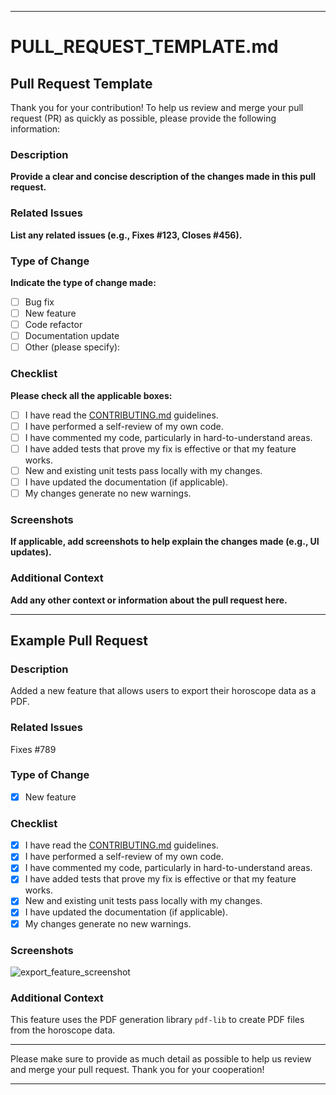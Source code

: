 
---

# PULL_REQUEST_TEMPLATE.md

## Pull Request Template

Thank you for your contribution! To help us review and merge your pull request (PR) as quickly as possible, please provide the following information:

### Description

**Provide a clear and concise description of the changes made in this pull request.**

### Related Issues

**List any related issues (e.g., Fixes #123, Closes #456).**

### Type of Change

**Indicate the type of change made:**

- [ ] Bug fix
- [ ] New feature
- [ ] Code refactor
- [ ] Documentation update
- [ ] Other (please specify):

### Checklist

**Please check all the applicable boxes:**

- [ ] I have read the [CONTRIBUTING.md](link_to_contributing.md) guidelines.
- [ ] I have performed a self-review of my own code.
- [ ] I have commented my code, particularly in hard-to-understand areas.
- [ ] I have added tests that prove my fix is effective or that my feature works.
- [ ] New and existing unit tests pass locally with my changes.
- [ ] I have updated the documentation (if applicable).
- [ ] My changes generate no new warnings.

### Screenshots

**If applicable, add screenshots to help explain the changes made (e.g., UI updates).**

### Additional Context

**Add any other context or information about the pull request here.**

---

## Example Pull Request

### Description

Added a new feature that allows users to export their horoscope data as a PDF.

### Related Issues

Fixes #789

### Type of Change

- [x] New feature

### Checklist

- [x] I have read the [CONTRIBUTING.md](CONTRIBUTING.md) guidelines.
- [x] I have performed a self-review of my own code.
- [x] I have commented my code, particularly in hard-to-understand areas.
- [x] I have added tests that prove my fix is effective or that my feature works.
- [x] New and existing unit tests pass locally with my changes.
- [x] I have updated the documentation (if applicable).
- [x] My changes generate no new warnings.

### Screenshots

![export_feature_screenshot](link_to_screenshot.png)

### Additional Context

This feature uses the PDF generation library `pdf-lib` to create PDF files from the horoscope data.

---

Please make sure to provide as much detail as possible to help us review and merge your pull request. Thank you for your cooperation!

---

